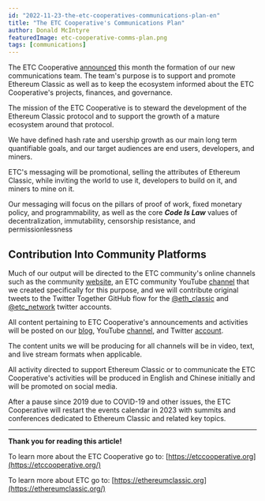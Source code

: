 ```yaml
---
id: "2022-11-23-the-etc-cooperatives-communications-plan-en"
title: "The ETC Cooperative's Communications Plan"
author: Donald McIntyre
featuredImage: etc-cooperative-comms-plan.png
tags: [communications]
---
```


The ETC Cooperative [announced](https://etccooperative.org/posts/2022-11-15-announcing-the-new-etc-cooperative-communications-team-en) this month the formation of our new communications team. The team's purpose is to support and promote Ethereum Classic as well as to keep the ecosystem informed about the ETC Cooperative's projects, finances, and governance. 

The mission of the ETC Cooperative is to steward the development of the Ethereum Classic protocol and to support the growth of a mature ecosystem around that protocol. 

We have defined hash rate and usership growth as our main long term quantifiable goals, and our target audiences are end users, developers, and miners.

ETC's messaging will be promotional, selling the attributes of Ethereum Classic, while inviting the world to use it, developers to build on it, and miners to mine on it.

Our messaging will focus on the pillars of proof of work, fixed monetary policy, and programmability, as well as the core ***Code Is Law*** values of decentralization, immutability, censorship resistance, and permissionlessness 

## Contribution Into Community Platforms

Much of our output will be directed to the ETC community's online channels such as the community [website](https://ethereumclassic.org/), an ETC community YouTube [channel](https://www.youtube.com/@ETCCooperative) that we created specifically for this purpose, and we will contribute original tweets to the Twitter Together GitHub flow for the [@eth_classic](https://github.com/ethereumclassic/tweets-eth_classic) and [@etc_network](https://github.com/ethereumclassic/tweets-etc_network) twitter accounts.

All content pertaining to ETC Cooperative's announcements and activities will be posted on our [blog](https://etccooperative.org/posts/page/1), YouTube [channel](https://www.youtube.com/@ETCCooperative), and Twitter [account](https://twitter.com/ETCCooperative).

The content units we will be producing for all channels will be in video, text, and live stream formats when applicable.

All activity directed to support Ethereum Classic or to communicate the ETC Cooperative's activities will be produced in English and Chinese initially and will be promoted on social media. 

After a pause since 2019 due to COVID-19 and other issues, the ETC Cooperative will restart the events calendar in 2023 with summits and conferences dedicated to Ethereum Classic and related key topics. 

---

**Thank you for reading this article!**

To learn more about the ETC Cooperative go to:  [https://etccooperative.org](https://etccooperative.org/)

To learn more about ETC go to:  [https://ethereumclassic.org](https://ethereumclassic.org/)
